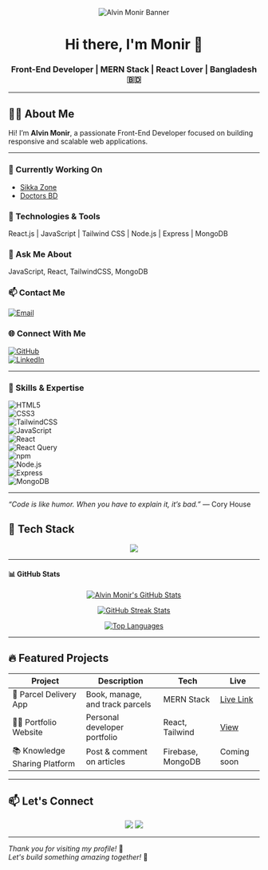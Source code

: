 <p align="center">
  <img src="https://i.imgur.com/8MupZHY.png" alt="Alvin Monir Banner" />
</p>

<h1 align="center">Hi there, I'm Monir 👋</h1>
<h3 align="center">Front-End Developer | MERN Stack | React Lover | Bangladesh 🇧🇩</h3>

---

## 🧑‍💻 About Me

Hi! I’m **Alvin Monir**, a passionate Front-End Developer focused on building responsive and scalable web applications.

---

### 🔭 Currently Working On  
- [Sikka Zone](https://sikka-zone.netlify.app/)  
- [Doctors BD](https://doctorsbd1.netlify.app/)  

### 🌱 Technologies & Tools  
React.js | JavaScript | Tailwind CSS | Node.js | Express | MongoDB

### 💬 Ask Me About  
JavaScript, React, TailwindCSS, MongoDB

### 📫 Contact Me  
[![Email](https://img.shields.io/badge/Email-alvinmonir411@gmail.com-c14438?style=flat&logo=gmail&logoColor=white)](mailto:alvinmonir411@gmail.com)  

### 🌐 Connect With Me  
[![GitHub](https://img.shields.io/badge/GitHub-alvinmonir411-181717?style=flat&logo=github&logoColor=white)](https://github.com/alvinmonir411)  
[![LinkedIn](https://img.shields.io/badge/LinkedIn-Alvin_Monir-0077B5?style=flat&logo=linkedin&logoColor=white)](https://www.linkedin.com/in/alvin-monir/)

---

### 🔧 Skills & Expertise

![HTML5](https://img.shields.io/badge/HTML5-E34F26?style=flat&logo=html5&logoColor=white)  
![CSS3](https://img.shields.io/badge/CSS3-1572B6?style=flat&logo=css3&logoColor=white)  
![TailwindCSS](https://img.shields.io/badge/Tailwind_CSS-06B6D4?style=flat&logo=tailwind-css&logoColor=white)  
![JavaScript](https://img.shields.io/badge/JavaScript-F7DF1E?style=flat&logo=javascript&logoColor=black)  
![React](https://img.shields.io/badge/React-61DAFB?style=flat&logo=react&logoColor=black)  
![React Query](https://img.shields.io/badge/React_Query-FF4154?style=flat&logo=react-query&logoColor=white)  
![npm](https://img.shields.io/badge/npm-CB3837?style=flat&logo=npm&logoColor=white)  
![Node.js](https://img.shields.io/badge/Node.js-339933?style=flat&logo=node.js&logoColor=white)  
![Express](https://img.shields.io/badge/Express.js-000000?style=flat&logo=express&logoColor=white)  
![MongoDB](https://img.shields.io/badge/MongoDB-47A248?style=flat&logo=mongodb&logoColor=white)

---

*“Code is like humor. When you have to explain it, it’s bad.”* — Cory House


## 🚀 Tech Stack

<p align="center">
  <img src="https://skillicons.dev/icons?i=html,css,js,react,tailwind,firebase,nodejs,express,mongodb,git" />
</p>

---

#### 📊 GitHub Stats

<p align="center">
  <a href="https://github.com/alvinmonir411">
    <img src="https://github-readme-stats.vercel.app/api?username=alvinmonir411&show_icons=true&theme=react&count_private=true&hide_border=true&bg_color=ffffff&title_color=dd0031&icon_color=dd0031&text_color=333333" alt="Alvin Monir's GitHub Stats" />
  </a>
</p>

<p align="center">
  <a href="https://github.com/alvinmonir411">
    <img src="https://streak-stats.demolab.com?user=alvinmonir411&theme=default&hide_border=true&background=ffffff&stroke=dd0031&ring=dd0031&fire=dd0031&currStreakNum=dd0031&sideNums=333333" alt="GitHub Streak Stats" />
  </a>
</p>

<p align="center">
  <a href="https://github.com/alvinmonir411">
    <img src="https://github-readme-stats.vercel.app/api/top-langs/?username=alvinmonir411&layout=compact&hide_border=true&bg_color=ffffff&title_color=dd0031&text_color=333333" alt="Top Languages" />
  </a>
</p>

---

## 🔥 Featured Projects

| Project | Description | Tech | Live |
|--------|-------------|------|------|
| 🛵 Parcel Delivery App | Book, manage, and track parcels | MERN Stack | [Live Link](#) |
| 🧑‍💼 Portfolio Website | Personal developer portfolio | React, Tailwind | [View](https://alvinmonir.vercel.app) |
| 📚 Knowledge Sharing Platform | Post & comment on articles | Firebase, MongoDB | Coming soon |

---

## 📫 Let's Connect

<p align="center">
  <a href="mailto:alvinmonir.dev@gmail.com"><img src="https://img.shields.io/badge/-Email-D14836?style=for-the-badge&logo=gmail&logoColor=white"/></a>
  <a href="https://alvinmonir.vercel.app"><img src="https://img.shields.io/badge/Portfolio-000000?style=for-the-badge&logo=vercel&logoColor=white"/></a>
</p>

---

_Thank you for visiting my profile!_ 🙏  
_Let's build something amazing together!_ 🚀
